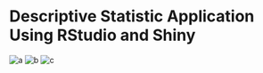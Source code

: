 # Descriptive Statistic Application Using RStudio and Shiny
![a](https://user-images.githubusercontent.com/106328663/170848446-26532f23-d5f2-4187-a2fd-d2d54f4837a5.png)
![b](https://user-images.githubusercontent.com/106328663/170848458-4ecf0775-354b-471d-b52b-56b046c66c0f.png)
![c](https://user-images.githubusercontent.com/106328663/170848462-a3b8cefc-0cdc-4684-8324-9d8c9844d3cd.png)
